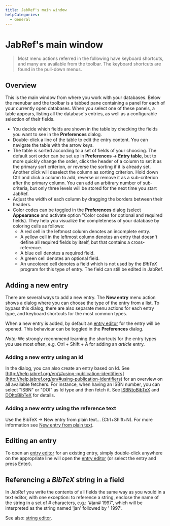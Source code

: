 ```yaml
---
title: JabRef's main window
helpCategories:
  - General
---
```


# JabRef's main window

> Most menu actions referred in the following have keyboard shortcuts, and many are available from the toolbar. The keyboard shortcuts are found in the pull-down menus.

## Overview

This is the main window from where you work with your databases. Below the menubar and the toolbar is a tabbed pane containing a panel for each of your currently open databases. When you select one of these panels, a table appears, listing all the database's entries, as well as a configurable selection of their fields.

* You decide which fields are shown in the table by checking the fields you want to see in the **Preferences** dialog.
* Double-click a line of the table to edit the entry content. You can navigate the table with the arrow keys.
* The table is sorted according to a set of fields of your choosing. The default sort order can be set up in **Preferences → Entry table**, but to more quickly change the order, click the header of a column to set it as the primary sort criterion, or reverse the sorting if it is already set. Another click will deselect the column as sorting criterion. Hold down Ctrl and click a column to add, reverse or remove it as a sub-criterion after the primary column. You can add an arbitrary number of sub-criteria, but only three levels will be stored for the next time you start JabRef.
* Adjust the width of each column by dragging the borders between their headers.
* Color codes can be toggled in the **Preferences** dialog \(select **Appearance** and activate option "Color codes for optional and required fields\). They help you visualize the completeness of your database by coloring cells as follows:
  * A red cell in the leftmost column denotes an incomplete entry.
  * A yellow cell in the leftmost column denotes an entry that doesn't define all required fields by itself, but that contains a cross-reference.
  * A blue cell denotes a required field.
  * A green cell denotes an optional field.
  * An uncolored cell denotes a field which is not used by the _BibTeX_ program for this type of entry. The field can still be edited in JabRef.

## Adding a new entry

There are several ways to add a new entry. The **New entry** menu action shows a dialog where you can choose the type of the entry from a list. To bypass this dialog, there are also separate menu actions for each entry type, and keyboard shortcuts for the most common types.

When a new entry is added, by default an [entry editor](entryeditor.md) for the entry will be opened. This behaviour can be toggled in the **Preferences** dialog.

_Note:_ We strongly recommend learning the shortcuts for the entry types you use most often, e.g. Ctrl + Shift + A for adding an _article_ entry.

### Adding a new entry using an id

In the dialog, you can also create an entry based on Id. See [http://help.jabref.org/en/\#using-publication-identifiers](http://help.jabref.org/en/#using-publication-identifiers) for an overview on all available fetchers. For instance, when having an ISBN number, you can select "ISBN" or "DOI" as Id type and then fetch it. See [ISBNtoBibTeX](../import-using-publication-identifiers/isbntobibtex.md) and [DOItoBibTeX](../import-using-publication-identifiers/doitobibtex.md) for details.

### Adding a new entry using the reference text

Use the BibTeX → New entry from plain text... \(Ctrl+Shift+N\). For more information see [New entry from plain text](../import-export/newentryfromplaintext.md).

## Editing an entry

To open an [entry editor](entryeditor.md) for an existing entry, simply double-click anywhere on the appropriate line will open the [entry editor](entryeditor.md) \(or select the entry and press Enter\).

## Referencing a _BibTeX_ string in a field

In JabRef you write the contents of all fields the same way as you would in a text editor, with one exception: to reference a string, enclose the name of the string in a set of \# characters, e.g.: '\#jan\# 1997', which will be interpreted as the string named 'jan' followed by ' 1997'.

See also: [string editor](../setup/stringeditor.md).
